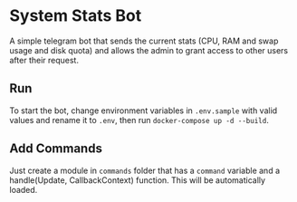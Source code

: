 # System Stats Bot

A simple telegram bot that sends the current stats (CPU, RAM and swap usage and disk quota) and allows the admin to grant access to other users after their request.

## Run

To start the bot, change environment variables in `.env.sample` with valid values and rename it to `.env`, then run `docker-compose up -d --build`.

## Add Commands

Just create a module in `commands` folder that has a `command` variable and a handle(Update, CallbackContext) function. This will be automatically loaded.
